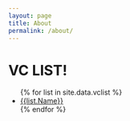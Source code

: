 ```yaml
---
layout: page
title: About
permalink: /about/
---
```


<h1>VC LIST!</h1>

<ul>
{% for list in site.data.vclist %}
  <li><a href="{{ list.Name | datapage_url: '_site/vclist' }}">{{list.Name}}</a></li>
{% endfor %}
</ul>